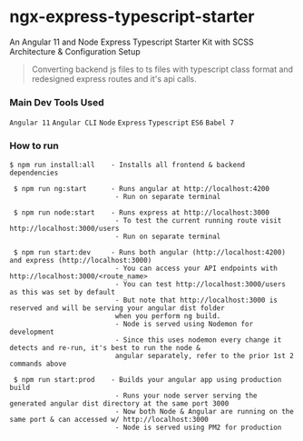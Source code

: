 # ngx-express-typescript-starter
An Angular 11 and Node Express Typescript Starter Kit with SCSS Architecture & Configuration Setup

> Converting backend js files to ts files with typescript class format and redesigned express routes and it's api calls.

### Main Dev Tools Used
`Angular 11` `Angular CLI` `Node` `Express` `Typescript` `ES6` `Babel 7`

### How to run
```
$ npm run install:all    - Installs all frontend & backend dependencies
```
```
 $ npm run ng:start      - Runs angular at http://localhost:4200
                          - Run on separate terminal

 $ npm run node:start    - Runs express at http://localhost:3000
                          - To test the current running route visit http://localhost:3000/users
                          - Run on separate terminal
 
 $ npm run start:dev     - Runs both angular (http://localhost:4200) and express (http://localhost:3000)
                          - You can access your API endpoints with http://localhost:3000/<route_name>
                          - You can test http://localhost:3000/users as this was set by default
                          - But note that http://localhost:3000 is reserved and will be serving your angular dist folder 
                          when you perform ng build.   
                          - Node is served using Nodemon for development
                          - Since this uses nodemon every change it detects and re-run, it's best to run the node &
                          angular separately, refer to the prior 1st 2 commands above
        
 $ npm run start:prod    - Builds your angular app using production build 
                          - Runs your node server serving the generated angular dist directory at the same port 3000
                          - Now both Node & Angular are running on the same port & can accessed w/ http://localhost:3000
                          - Node is served using PM2 for production
```
